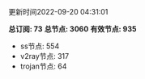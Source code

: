 更新时间2022-09-20 04:31:01

**总订阅: 73**
**总节点: 3060**
**有效节点: 935**
- ss节点: 554
- v2ray节点: 317
- trojan节点: 64
